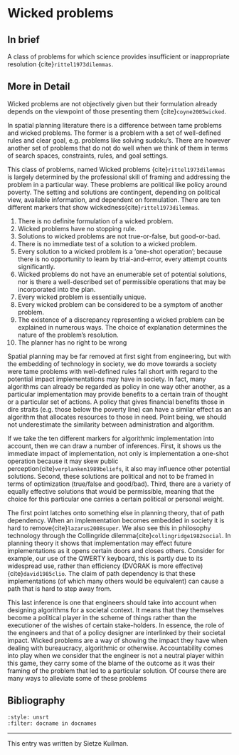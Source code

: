 # Wicked problems

## In brief
A class of problems for which science provides insufficient or inappropriate resolution {cite}`rittel1973dilemmas`.

## More in Detail
Wicked problems are not objectively given but their formulation already depends on the viewpoint of those presenting them {cite}`coyne2005wicked`.

In spatial planning literature there is a difference between tame problems and wicked problems. The former is a problem with a set of well-defined rules and clear goal, e.g. problems like solving sudoku’s. There are however another set of problems that do not do well when we think of them in terms of search spaces, constraints, rules, and goal settings. 

This class of problems, named Wicked problems {cite}`rittel1973dilemmas` is largely determined by the professional skill of framing and addressing the problem in a particular way. These problems are political like policy around poverty. The setting and solutions are contingent, depending on political view, available information, and dependent on formulation. There are ten different markers that show wickedness{cite}`rittel1973dilemmas`.

1. There is no definite formulation of a wicked problem.
2. Wicked problems have no stopping rule.
3. Solutions to wicked problems are not true-or-false, but good-or-bad.
4. There is no immediate test of a solution to a wicked problem.
5. Every solution to a wicked problem is a ’one-shot operation’;
because there is no opportunity to learn by trial-and-error, every attempt counts significantly.
6. Wicked problems do not have an enumerable set of potential solutions,
nor is there a well-described set of permissible operations that may be incorporated into the plan.
7. Every wicked problem is essentially unique.
8. Every wicked problem can be considered to be a symptom of another problem.
9. The existence of a discrepancy representing a wicked problem can be explained in numerous ways. The choice of explanation determines the nature of the problem’s resolution.
10. The planner has no right to be wrong

Spatial planning may be far removed at first sight from engineering, but with the embedding of technology in society, we do move towards a society were tame problems with well-defined rules fall short with regard to the potential impact implementations may have in society. In fact, many algorithms can already be regarded as policy in one way other another, as a particular implementation may provide benefits to a certain train of thought or a particular set of actions. A policy that gives financial benefits those in dire straits (e.g. those below the poverty line) can have a similar effect as an algorithm that allocates resources to those in need. Point being, we should not underestimate the similarity between administration and algorithm.

If we take the ten different markers for algorithmic implementation into account, then we can draw a number of inferences. First, it shows us the immediate impact of implementation, not only is implementation a one-shot operation because it may skew public perception{cite}`verplanken1989beliefs`, it also may influence other potential solutions. Second, these solutions are political and not to be framed in terms of optimization (true/false and good/bad). Third, there are a variety of equally effective solutions that would be permissible, meaning that the choice for this particular one carries a certain political or personal weight.

The first point latches onto something else in planning theory, that of path dependency. When an implementation becomes embedded in society it is hard to remove{cite}`lazarus2008super`. We also see this in philosophy technology through the Collingride dilemma{cite}`collingridge1982social`. In planning theory it shows that implementation may effect future implementations as it opens certain doors and closes others. Consider for example, our use of the QWERTY keyboard, this is partly due to its widespread use, rather than efficiency (DVORAK is more effective) {cite}`david1985clio`. The claim of path dependency is that these implementations (of which many others would be equivalent) can cause a path that is hard to step away from.

This last inference is one that engineers should take into account when designing algorithms for a societal context. It means that they themselves become a political player in the scheme of things rather than the executioner of the wishes of certain stake-holders. In essence, the role of the engineers and that of a policy designer are interlinked by  their societal impact. Wicked problems are a way of showing the impact they have when dealing with bureaucracy, algorithmic or otherwise. Accountability comes into play when we consider that the engineer is not a neutral player within this game, they carry some of the blame of the outcome as it was their framing of the problem that led to a particular solution. Of course there are many ways to alleviate some of these problems 


## Bibliography

```{bibliography}
:style: unsrt
:filter: docname in docnames
```

---

This entry was written by Sietze Kuilman.


